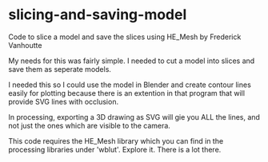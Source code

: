 # slicing-and-saving-model
Code to slice a model and save the slices using HE_Mesh by Frederick Vanhoutte

My needs for this was fairly simple. I needed to cut a model into slices and save them as seperate models.

I needed this so I could use the model in Blender and create contour lines easily for plotting because there is an extention in that program that will provide SVG lines with occlusion.

In processing, exporting a 3D drawing as SVG will gie you ALL the lines, and not just the ones which are visible to the camera.

This code requires the HE_Mesh library which you can find in the processing libraries under 'wblut'. Explore it. There is a lot there.
